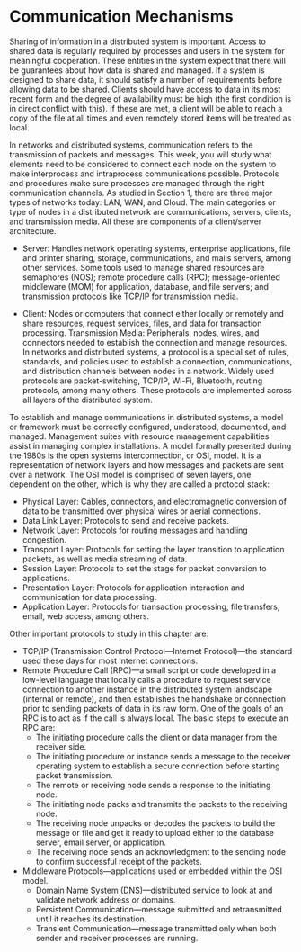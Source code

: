 # Communication Mechanisms

Sharing of information in a distributed system is important. Access to shared data is regularly required by processes and users in the system for meaningful cooperation. These entities in the system expect that there will be guarantees about how data is shared and managed. If a system is designed to share data, it should satisfy a number of requirements before allowing data to be shared. Clients should have access to data in its most recent form and the degree of availability must be high (the first condition is in direct conflict with this). If these are met, a client will be able to reach a copy of the file at all times and even remotely stored items will be treated as local.

In networks and distributed systems, communication refers to the transmission of packets and messages. This week, you will study what elements need to be considered to connect each node on the system to make interprocess and intraprocess communications possible. Protocols and procedures make sure processes are managed through the right communication channels. As studied in Section 1, there are three major types of networks today: LAN, WAN, and Cloud. The main categories or type of nodes in a distributed network are communications, servers, clients, and transmission media. All these are components of a client/server architecture.

- Server: Handles network operating systems, enterprise applications, file and printer sharing, storage, communications, and mails servers, among other services. Some tools used to manage shared resources are semaphores (NOS); remote procedure calls (RPC); message-oriented middleware (MOM) for application, database, and file servers; and transmission protocols like TCP/IP for transmission media.

- Client: Nodes or computers that connect either locally or remotely and share resources, request services, files, and data for transaction processing.
Transmission Media: Peripherals, nodes, wires, and connectors needed to establish the connection and manage resources.
In networks and distributed systems, a protocol is a special set of rules, standards, and policies used to establish a connection, communications, and distribution channels between nodes in a network. Widely used protocols are packet-switching, TCP/IP, Wi-Fi, Bluetooth, routing protocols, among many others. These protocols are implemented across all layers of the distributed system.

To establish and manage communications in distributed systems, a model or framework must be correctly configured, understood, documented, and managed. Management suites with resource management capabilities assist in managing complex installations. A model formally presented during the 1980s is the open systems interconnection, or OSI, model. It is a representation of network layers and how messages and packets are sent over a network. The OSI model is comprised of seven layers, one dependent on the other, which is why they are called a protocol stack:

- Physical Layer: Cables, connectors, and electromagnetic conversion of data to be transmitted over physical wires or aerial connections.
- Data Link Layer: Protocols to send and receive packets.
- Network Layer: Protocols for routing messages and handling congestion.
- Transport Layer: Protocols for setting the layer transition to application packets, as well as media streaming of data.
- Session Layer: Protocols to set the stage for packet conversion to applications.
- Presentation Layer: Protocols for application interaction and communication for data processing.
- Application Layer: Protocols for transaction processing, file transfers, email, web access, among others.

Other important protocols to study in this chapter are:

- TCP/IP (Transmission Control Protocol—Internet Protocol)—the standard used these days for most Internet connections.
- Remote Procedure Call (RPC)—a small script or code developed in a low-level language that locally calls a procedure to request service connection to another instance in the distributed system landscape (internal or remote), and then establishes the handshake or connection prior to sending packets of data in its raw form. One of the goals of an RPC is to act as if the call is always local. The basic steps to execute an RPC are:
  - The initiating procedure calls the client or data manager from the receiver side.
  - The initiating procedure or instance sends a message to the receiver operating system to establish a secure connection before starting packet transmission.
  - The remote or receiving node sends a response to the initiating node.
  - The initiating node packs and transmits the packets to the receiving node.
  - The receiving node unpacks or decodes the packets to build the message or file and get it ready to upload either to the database server, email server, or application.
  - The receiving node sends an acknowledgment to the sending node to confirm successful receipt of the packets.
- Middleware Protocols—applications used or embedded within the OSI model.
  - Domain Name System (DNS)—distributed service to look at and validate network address or domains.
  - Persistent Communication—message submitted and retransmitted until it reaches its destination.
  - Transient Communication—message transmitted only when both sender and receiver processes are running.
